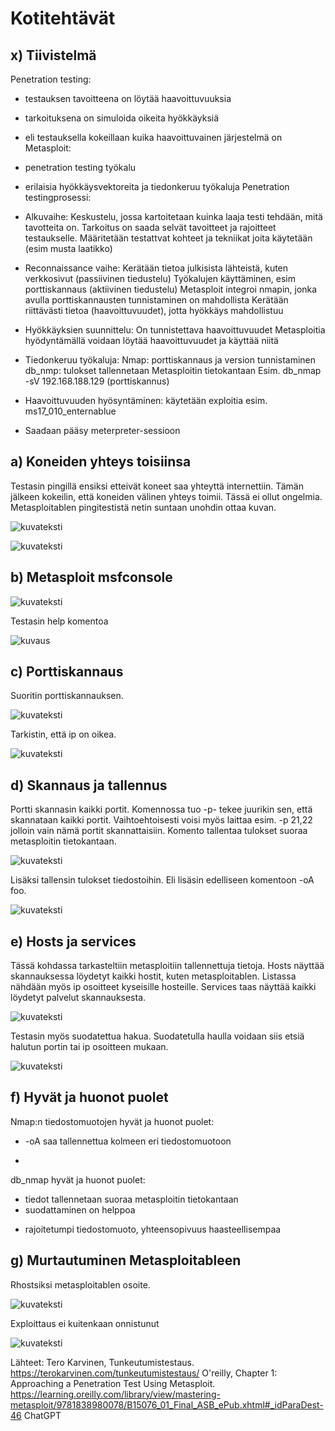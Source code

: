 # Kotitehtävät
## x) Tiivistelmä
Penetration testing:
- testauksen tavoitteena on löytää haavoittuvuuksia
- tarkoituksena on simuloida oikeita hyökkäyksiä
- eli testauksella kokeillaan kuika haavoittuvainen järjestelmä on
Metasploit:
- penetration testing työkalu
- erilaisia hyökkäysvektoreita ja tiedonkeruu työkaluja
Penetration testingprosessi:
- Alkuvaihe:
  Keskustelu, jossa kartoitetaan kuinka laaja testi tehdään, mitä tavotteita on. Tarkoitus on saada selvät tavoitteet ja rajoitteet testaukselle.
  Määritetään testattvat kohteet ja tekniikat joita käytetään (esim musta laatikko)
  
- Reconnaissance vaihe:
  Kerätään tietoa julkisista lähteistä, kuten verkkosivut (passiivinen tiedustelu)
  Työkalujen käyttäminen, esim porttiskannaus (aktiivinen tiedustelu)
  Metasploit integroi nmapin, jonka avulla porttiskannausten tunnistaminen on mahdollista
  Kerätään riittävästi tietoa (haavoittuvuudet), jotta hyökkäys mahdollistuu
  
- Hyökkäyksien suunnittelu:
  On tunnistettava haavoittuvuudet
  Metasploitia hyödyntämällä voidaan löytää haavoittuvuudet ja käyttää niitä

- Tiedonkeruu työkaluja:
  Nmap: porttiskannaus ja version tunnistaminen
  db_nmp: tulokset tallennetaan Metasploitin tietokantaan
  Esim. db_nmap -sV 192.168.188.129 (porttiskannus)

- Haavoittuvuuden hyösyntäminen: käytetään exploitia esim. ms17_010_enternablue
- Saadaan pääsy meterpreter-sessioon

## a) Koneiden yhteys toisiinsa
Testasin pingillä ensiksi etteivät koneet saa yhteyttä internettiin. Tämän jälkeen kokeilin, että koneiden välinen yhteys toimii. Tässä ei ollut ongelmia. 
Metasploitablen pingitestistä netin suntaan unohdin ottaa kuvan.

![kuvateksti](https://github.com/JohannaLap/Tunkeutumistestaus-/blob/main/tehtava%20a%20ping%20to%20internet%20and%20met.png)

![kuvateksti](https://github.com/JohannaLap/Tunkeutumistestaus-/blob/main/tehtava%20a%20ping%20to%20kali.png)

## b) Metasploit msfconsole

![kuvateksti](https://github.com/JohannaLap/Tunkeutumistestaus-/blob/main/metasploitmsfconsole.png)

Testasin help komentoa

![kuvaus](https://github.com/JohannaLap/Tunkeutumistestaus-/blob/main/tehtava%20a%20metasploit%20toimivuus.png)


## c) Porttiskannaus
Suoritin porttiskannauksen. 

![kuvateksti](https://github.com/JohannaLap/Tunkeutumistestaus-/blob/main/db_nmap%20-sn%20ip2.png)

Tarkistin, että ip on oikea.

![kuvateksti](https://github.com/JohannaLap/Tunkeutumistestaus-/blob/main/ip%20selaimella.png)

## d) Skannaus ja tallennus
Portti skannasin kaikki portit. Komennossa tuo -p- tekee juurikin sen, että skannataan kaikki portit. Vaihtoehtoisesti voisi myös laittaa esim. -p 21,22 jolloin vain nämä portit skannattaisiin. 
Komento tallentaa tulokset suoraa metasploitin tietokantaan.

![kuvateksti](https://github.com/JohannaLap/Tunkeutumistestaus-/blob/main/db_nmap%20-p-%20ip.png)

Lisäksi tallensin tulokset tiedostoihin. Eli lisäsin edelliseen komentoon -oA foo. 

![kuvateksti](https://github.com/JohannaLap/Tunkeutumistestaus-/blob/main/nmap%20foo.png)

## e) Hosts ja services
Tässä kohdassa tarkasteltiin metasploitiin tallennettuja tietoja. 
Hosts näyttää skannauksessa löydetyt kaikki hostit, kuten metasploitablen. Listassa nähdään myös ip osoitteet kyseisille hosteille.
Services taas näyttää kaikki löydetyt palvelut skannauksesta. 

![kuvateksti](https://github.com/JohannaLap/Tunkeutumistestaus-/blob/main/services_hosts.png)

Testasin myös suodatettua hakua. Suodatetulla haulla voidaan siis etsiä halutun portin tai ip osoitteen mukaan.

![kuvateksti](https://github.com/JohannaLap/Tunkeutumistestaus-/blob/main/suodatettuhaku.png)

## f) Hyvät ja huonot puolet
Nmap:n tiedostomuotojen hyvät ja huonot puolet:
+ -oA saa tallennettua kolmeen eri tiedostomuotoon
-
db_nmap hyvät ja huonot puolet:
+ tiedot tallennetaan suoraa metasploitin tietokantaan
+ suodattaminen on helppoa
- rajoitetumpi tiedostomuoto, yhteensopivuus haasteellisempaa

## g) Murtautuminen Metasploitableen
Rhostsiksi metasploitablen osoite.

![kuvateksti](https://github.com/JohannaLap/Tunkeutumistestaus-/blob/main/search.png)

Exploittaus ei kuitenkaan onnistunut

![kuvateksti](https://github.com/JohannaLap/Tunkeutumistestaus-/blob/main/exploit.png)



Lähteet:
Tero Karvinen, Tunkeutumistestaus. https://terokarvinen.com/tunkeutumistestaus/
O'reilly, Chapter 1: Approaching a Penetration Test Using Metasploit. https://learning.oreilly.com/library/view/mastering-metasploit/9781838980078/B15076_01_Final_ASB_ePub.xhtml#_idParaDest-46
ChatGPT
